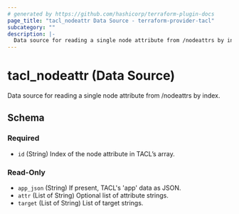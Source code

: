 ```yaml
---
# generated by https://github.com/hashicorp/terraform-plugin-docs
page_title: "tacl_nodeattr Data Source - terraform-provider-tacl"
subcategory: ""
description: |-
  Data source for reading a single node attribute from /nodeattrs by index.
---
```


# tacl_nodeattr (Data Source)

Data source for reading a single node attribute from /nodeattrs by index.



<!-- schema generated by tfplugindocs -->
## Schema

### Required

- `id` (String) Index of the node attribute in TACL’s array.

### Read-Only

- `app_json` (String) If present, TACL's 'app' data as JSON.
- `attr` (List of String) Optional list of attribute strings.
- `target` (List of String) List of target strings.
